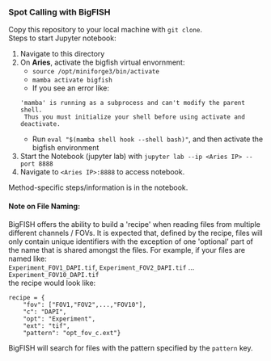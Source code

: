 ### Spot Calling with BigFISH
Copy this repository to your local machine with `git clone`.\
Steps to start Jupyter notebook:
1. Navigate to this directory
2. On **Aries**, activate the bigfish virtual envornment: 
    * `source /opt/miniforge3/bin/activate` 
    * `mamba activate bigfish` 
    * If you see an error like: 
   ```
   'mamba' is running as a subprocess and can't modify the parent shell.
    Thus you must initialize your shell before using activate and deactivate.
   ```
    * Run `eval "$(mamba shell hook --shell bash)"`, and then activate the bigfish environment
4. Start the Notebook (jupyter lab) with `jupyter lab --ip <Aries IP> --port 8888`
5. Navigate to `<Aries IP>:8888` to access notebook. 

Method-specific steps/information is in the notebook.

#### Note on File Naming:
BigFISH offers the ability to build a 'recipe' when reading files from multiple different channels / FOVs. It is expected that, defined by the recipe, files will only contain unique identifiers with the exception of one 'optional' part of the name that is shared amongst the files. For example, if your files are named like: \
`Experiment_FOV1_DAPI.tif`, `Experiment_FOV2_DAPI.tif` ... `Experiment_FOV10_DAPI.tif` \
the recipe would look like:
```
recipe = {
    "fov": ["FOV1,"FOV2",...,"FOV10"],
    "c": "DAPI",
    "opt": "Experiment",
    "ext": "tif",
    "pattern": "opt_fov_c.ext"}
```
BigFISH will search for files with the pattern specified by the `pattern` key. 
